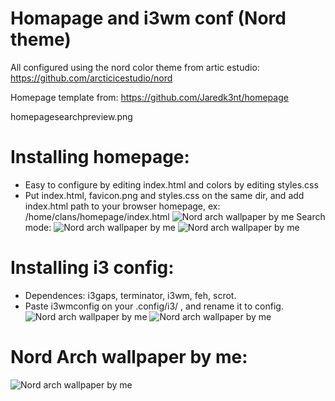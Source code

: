 # Homapage and i3wm conf (Nord theme)

All configured using the nord color theme from artic estudio: https://github.com/arcticicestudio/nord

Homepage template from: https://github.com/Jaredk3nt/homepage

homepagesearchpreview.png




# Installing homepage:

* Easy to configure by editing index.html and colors by editing styles.css
* Put index.html, favicon.png and styles.css on the same dir, and add index.html path to your browser homepage, ex: /home/clans/homepage/index.html
![Nord arch wallpaper by me](https://raw.githubusercontent.com/clans1/homapageandi3wmconf/master/homepagepreview.png)
 Search mode:
![Nord arch wallpaper by me](https://raw.githubusercontent.com/clans1/homapageandi3wmconf/master/homepagesearchpreview.png)
![Nord arch wallpaper by me](https://raw.githubusercontent.com/clans1/homapageandi3wmconf/master/homepagesearchpreview1.png)

# Installing i3 config:
 
* Dependences: i3gaps, terminator, i3wm, feh, scrot.
* Paste i3wmconfig on your .config/i3/ , and rename it to config.
![Nord arch wallpaper by me](https://raw.githubusercontent.com/clans1/homapageandi3wmconf/master/i3configpreview.png)
![Nord arch wallpaper by me](https://raw.githubusercontent.com/clans1/homapageandi3wmconf/master/i3configpreview2.png)



# Nord Arch wallpaper by me:
![Nord arch wallpaper by me](https://raw.githubusercontent.com/clans1/homapageandi3wmconf/master/i-run-arch-btw-wallpaper.png)


